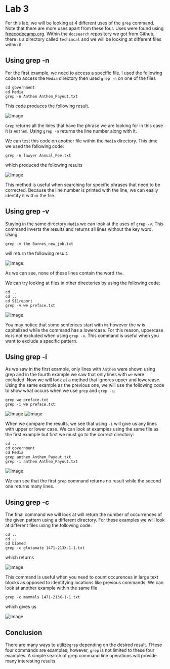 # Lab 3 

For this lab, we will be looking at 4 different uses of the `grep` command. Note that there are more uses apart from these four.
Uses were found using [freecodecamp.org](https://www.freecodecamp.org/news/grep-command-in-linux-usage-options-and-syntax-examples/). 
Within the `docsearch` repository we got from Github, there is a directory called `techincal` and we will be looking at different files within it. 
## Using grep -n
For the first example, we need to access a specific file. I used the following code to access the `Media` directory then used `grep -n` on one of the files 

```
cd government
cd Media
grep -n Anthem Anthem_Payout.txt
``` 
This code produces the following result. 

![Image](test1.png)

`Grep` returns all the lines that have the phrase we are looking for in this case it is `Anthem`. Using `grep -n` returns the line number along with it. 

We can test this code on another file within the `Media` directory. This time we used the following code:
```
grep -n lawyer Annual_Fee.txt
``` 
which produced the following results 

![Image](test2.png)

This method is useful when searching for specific phrases that need to be corrected. Because the line number is printed with the line, we can easily identify it within the file. 

## Using grep -v

Staying in the same directory `Media` we can look at the uses of `grep -v`. This command inverts the results and returns all lines without the key word. Using:
```
grep -v the Barnes_new_job.txt
```
will return the following result. 

![Image](test3.png). 

As we can see, none of these lines contain the word `the`. 

We can try looking at files in other directories by using the following code:
```
cd ..
cd ..
cd 911report
grep -v we preface.txt
```
![Image](test4.png)

You may notice that some sentences start with `We` however the w is capitalized while the command has a lowercase. For this reason, uppercase `We` is not excluded when using `grep -v`. This command is useful when you want to exclude a specific pattern.
## Using grep -i
As we saw in the first example, only lines with `Anthem` were shown using grep and in the fourth example we saw that only lines with `we` were excluded. Now we will look at a method that ignores upper and lowercase. Using the same example as the previous one, we will use the following code to show what occurs when we use `grep` and `grep -i`:
```
grep we preface.txt
grep -i we preface.txt
```
![Image](test5.png) ![Image](test6.png)

When we compare the results, we see that using `-i` will give us any lines with upper or lower case.
We can look at examples using the same file as the first example but first we must go to the correct directory:
```
cd ..
cd government
cd Media
grep anthem Anthem_Payout.txt
grep -i anthem Anthem_Payout.txt
```
![Image](test7.png)

We can see that the first `grep` command returns no result while the second one returns many lines.

## Using grep -c
The final command we will look at will return the number of occurrences of the given pattern using a different directory. For these examples we will look at different files using the following code:
 ```
 cd ..
 cd ..
 cd biomed
 grep -c glutamate 1471-213X-1-1.txt
 ```
 which returns 
 
 ![Image](test8.png) 
 
This command is useful when you need to count occurences in large text blocks as opposed to identifying locations like previous commands. We can look at another example within the same file
 ```
 grep -c mammals 1471-213X-1-1.txt
 ```
 which gives us 
 
 ![Image](test9.png)
 
 ## Conclusion
 There are many ways to utilize`grep` depending on the desired result. THese four commands are examples; however, `grep` is not limited to these four examples. A simple search of grep command line operations will provide many interesting results. 
